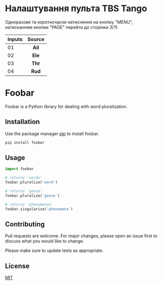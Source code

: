 # Налаштування пульта TBS Tango 
Одноразове та короткочасне натиснення на кнопку "MENU", натисканням кнопки "PAGE" перейти до сторінки 3/11.

|  Inputs  |  Source   |
|:---------|:---------:|
|   01     |  **Ail**  |
|   02     |  **Ele**  |
|   03     |  **Thr**  |
|   04     |  **Rud**  |






# Foobar

Foobar is a Python library for dealing with word pluralization.

## Installation

Use the package manager [pip](https://pip.pypa.io/en/stable/) to install foobar.

```bash
pip install foobar
```

## Usage

```python
import foobar

# returns 'words'
foobar.pluralize('word')

# returns 'geese'
foobar.pluralize('goose')

# returns 'phenomenon'
foobar.singularize('phenomena')
```

## Contributing

Pull requests are welcome. For major changes, please open an issue first
to discuss what you would like to change.

Please make sure to update tests as appropriate.

## License

[MIT](https://choosealicense.com/licenses/mit/)
